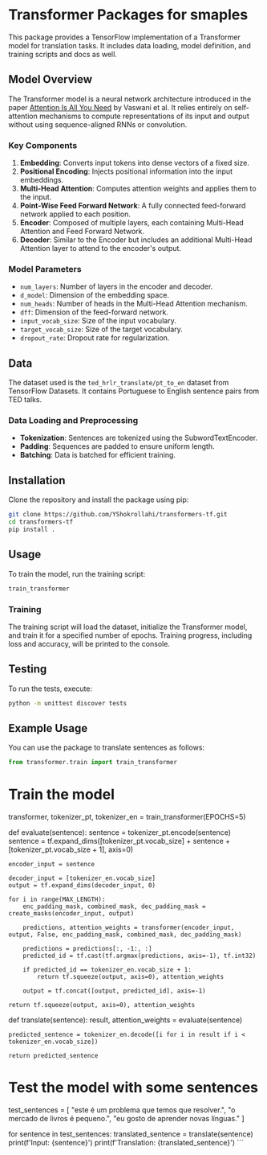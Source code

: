 
# Transformer Packages for smaples

This package provides a TensorFlow implementation of a Transformer model for translation tasks. It includes data loading, model definition, and training scripts and docs as well.

## Model Overview

The Transformer model is a neural network architecture introduced in the paper [Attention Is All You Need](https://arxiv.org/abs/1706.03762) by Vaswani et al. It relies entirely on self-attention mechanisms to compute representations of its input and output without using sequence-aligned RNNs or convolution.

### Key Components

1. **Embedding**: Converts input tokens into dense vectors of a fixed size.
2. **Positional Encoding**: Injects positional information into the input embeddings.
3. **Multi-Head Attention**: Computes attention weights and applies them to the input.
4. **Point-Wise Feed Forward Network**: A fully connected feed-forward network applied to each position.
5. **Encoder**: Composed of multiple layers, each containing Multi-Head Attention and Feed Forward Network.
6. **Decoder**: Similar to the Encoder but includes an additional Multi-Head Attention layer to attend to the encoder's output.

### Model Parameters

- `num_layers`: Number of layers in the encoder and decoder.
- `d_model`: Dimension of the embedding space.
- `num_heads`: Number of heads in the Multi-Head Attention mechanism.
- `dff`: Dimension of the feed-forward network.
- `input_vocab_size`: Size of the input vocabulary.
- `target_vocab_size`: Size of the target vocabulary.
- `dropout_rate`: Dropout rate for regularization.

## Data

The dataset used is the `ted_hrlr_translate/pt_to_en` dataset from TensorFlow Datasets. It contains Portuguese to English sentence pairs from TED talks.

### Data Loading and Preprocessing

- **Tokenization**: Sentences are tokenized using the SubwordTextEncoder.
- **Padding**: Sequences are padded to ensure uniform length.
- **Batching**: Data is batched for efficient training.

## Installation

Clone the repository and install the package using pip:

```bash
git clone https://github.com/YShokrollahi/transformers-tf.git
cd transformers-tf
pip install .
```

## Usage

To train the model, run the training script:

```bash
train_transformer
```

### Training

The training script will load the dataset, initialize the Transformer model, and train it for a specified number of epochs. Training progress, including loss and accuracy, will be printed to the console.

## Testing

To run the tests, execute:

```bash
python -m unittest discover tests
```

## Example Usage

You can use the package to translate sentences as follows:

```python
from transformer.train import train_transformer
```
# Train the model
transformer, tokenizer_pt, tokenizer_en = train_transformer(EPOCHS=5)

def evaluate(sentence):
    sentence = tokenizer_pt.encode(sentence)
    sentence = tf.expand_dims([tokenizer_pt.vocab_size] + sentence + [tokenizer_pt.vocab_size + 1], axis=0)

    encoder_input = sentence

    decoder_input = [tokenizer_en.vocab_size]
    output = tf.expand_dims(decoder_input, 0)

    for i in range(MAX_LENGTH):
        enc_padding_mask, combined_mask, dec_padding_mask = create_masks(encoder_input, output)

        predictions, attention_weights = transformer(encoder_input, output, False, enc_padding_mask, combined_mask, dec_padding_mask)

        predictions = predictions[:, -1:, :]
        predicted_id = tf.cast(tf.argmax(predictions, axis=-1), tf.int32)

        if predicted_id == tokenizer_en.vocab_size + 1:
            return tf.squeeze(output, axis=0), attention_weights

        output = tf.concat([output, predicted_id], axis=-1)

    return tf.squeeze(output, axis=0), attention_weights

def translate(sentence):
    result, attention_weights = evaluate(sentence)

    predicted_sentence = tokenizer_en.decode([i for i in result if i < tokenizer_en.vocab_size])

    return predicted_sentence

# Test the model with some sentences
test_sentences = [
    "este é um problema que temos que resolver.",
    "o mercado de livros é pequeno.",
    "eu gosto de aprender novas línguas."
]

for sentence in test_sentences:
    translated_sentence = translate(sentence)
    print(f'Input: {sentence}')
    print(f'Translation: {translated_sentence}')
\`\`\`
